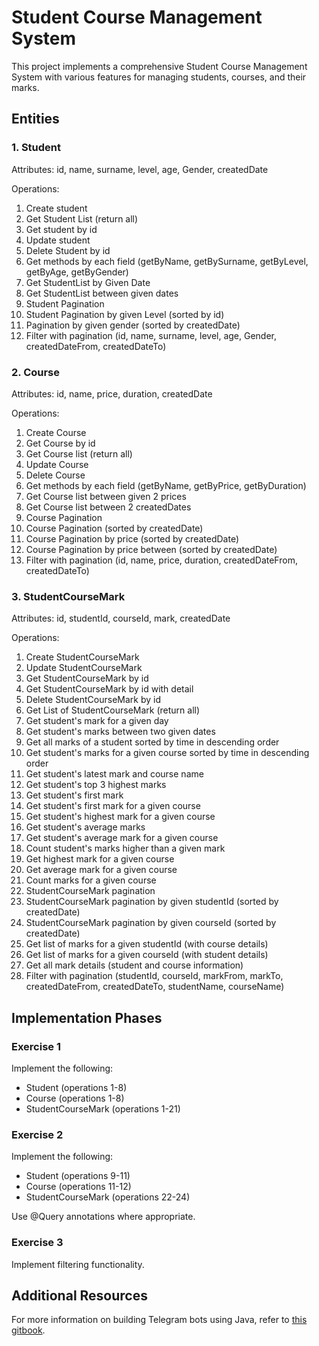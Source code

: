 # Student Course Management System

This project implements a comprehensive Student Course Management System with various features for managing students, courses, and their marks.

## Entities

### 1. Student
Attributes: id, name, surname, level, age, Gender, createdDate

Operations:
1. Create student
2. Get Student List (return all)
3. Get student by id
4. Update student
5. Delete Student by id
6. Get methods by each field (getByName, getBySurname, getByLevel, getByAge, getByGender)
7. Get StudentList by Given Date
8. Get StudentList between given dates
9. Student Pagination
10. Student Pagination by given Level (sorted by id)
11. Pagination by given gender (sorted by createdDate)
12. Filter with pagination (id, name, surname, level, age, Gender, createdDateFrom, createdDateTo)

### 2. Course
Attributes: id, name, price, duration, createdDate

Operations:
1. Create Course
2. Get Course by id
3. Get Course list (return all)
4. Update Course
5. Delete Course
6. Get methods by each field (getByName, getByPrice, getByDuration)
7. Get Course list between given 2 prices
8. Get Course list between 2 createdDates
9. Course Pagination
10. Course Pagination (sorted by createdDate)
11. Course Pagination by price (sorted by createdDate)
12. Course Pagination by price between (sorted by createdDate)
13. Filter with pagination (id, name, price, duration, createdDateFrom, createdDateTo)

### 3. StudentCourseMark
Attributes: id, studentId, courseId, mark, createdDate

Operations:
1. Create StudentCourseMark
2. Update StudentCourseMark
3. Get StudentCourseMark by id
4. Get StudentCourseMark by id with detail
5. Delete StudentCourseMark by id
6. Get List of StudentCourseMark (return all)
7. Get student's mark for a given day
8. Get student's marks between two given dates
9. Get all marks of a student sorted by time in descending order
10. Get student's marks for a given course sorted by time in descending order
11. Get student's latest mark and course name
12. Get student's top 3 highest marks
13. Get student's first mark
14. Get student's first mark for a given course
15. Get student's highest mark for a given course
16. Get student's average marks
17. Get student's average mark for a given course
18. Count student's marks higher than a given mark
19. Get highest mark for a given course
20. Get average mark for a given course
21. Count marks for a given course
22. StudentCourseMark pagination
23. StudentCourseMark pagination by given studentId (sorted by createdDate)
24. StudentCourseMark pagination by given courseId (sorted by createdDate)
25. Get list of marks for a given studentId (with course details)
26. Get list of marks for a given courseId (with student details)
27. Get all mark details (student and course information)
28. Filter with pagination (studentId, courseId, markFrom, markTo, createdDateFrom, createdDateTo, studentName, courseName)

## Implementation Phases

### Exercise 1
Implement the following:
- Student (operations 1-8)
- Course (operations 1-8)
- StudentCourseMark (operations 1-21)

### Exercise 2
Implement the following:
- Student (operations 9-11)
- Course (operations 11-12)
- StudentCourseMark (operations 22-24)

Use @Query annotations where appropriate.

### Exercise 3
Implement filtering functionality.

## Additional Resources
For more information on building Telegram bots using Java, refer to [this gitbook](https://monsterdeveloper.gitbooks.io/writing-telegram-bots-on-java/content/).
